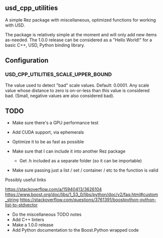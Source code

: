 ## usd_cpp_utilities

A simple Rez package with miscellaneous, optimized functions for working
with USD.

The package is relatively simple at the moment and will only add new
items as-needed. The 1.0.0 release can be considered as a "Hello World!"
for a basic C++, USD, Python binding library.

## Configuration
### USD_CPP_UTILITIES_SCALE_UPPER_BOUND
The value used to detect "bad" scale values. Default: 0.0001.  Any scale
value whose distance to zero is on-or-less than this value is considered
bad. (Small, negative values are also considered bad).


## TODO
- Make sure there's a GPU performance test
- Add CUDA support, via ephemerals
- Optimize it to be as fast as possible

- Make sure that I can include it into another Rez package
    - Get .h included as a separate folder (so it can be importable)

- Make sure passing just a list / set / container / etc to the function is valid

Possibly useful links

https://stackoverflow.com/a/15940413/3626104
https://www.boost.org/doc/libs/1_53_0/libs/python/doc/v2/faq.html#custom_string
https://stackoverflow.com/questions/3761391/boostpython-python-list-to-stdvector

- Do the miscellaneous TODO notes
- Add C++ linters
- Make a 1.0.0 release
- Add Python documentation to the Boost.Python wrapped code
